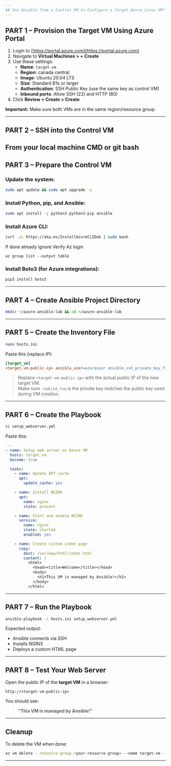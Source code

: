 ```yaml
---
## Use Ansible from a Control VM to Configure a Target Azure Linux VM**
---
```


## **PART 1 – Provision the Target VM Using Azure Portal**

1. Login to [https://portal.azure.com](https://portal.azure.com)
2. Navigate to **Virtual Machines > + Create**
3. Use these settings:
   - **Name**: `target-vm`
   - **Region**: canada central
   - **Image**: Ubuntu 20.04 LTS
   - **Size**: Standard B1s or larger
   - **Authentication**: SSH Public Key (use the same key as control VM)
   - **Inbound ports**: Allow SSH (22) and HTTP (80)
4. Click **Review + Create > Create**

**Important:** Make sure both VMs are in the same region/resource group.

---

## **PART 2 – SSH into the Control VM**

From your local machine CMD or git bash 
---

## **PART 3 – Prepare the Control VM**

### Update the system:

```bash
sudo apt update && sudo apt upgrade -y
```

### Install Python, pip, and Ansible:

```bash
sudo apt install -y python3 python3-pip ansible
```

### Install Azure CLI:

```bash
curl -sL https://aka.ms/InstallAzureCLIDeb | sudo bash
```
If done already ignore
Verify Az login
```
az group list --output table
```

### Install Boto3 (for Azure integrations):

```bash
pip3 install boto3
```

---

## **PART 4 – Create Ansible Project Directory**

```bash
mkdir ~/azure-ansible-lab && cd ~/azure-ansible-lab
```

---

## **PART 5 – Create the Inventory File**

```bash
nano hosts.ini
```

Paste this (replace IP):

```ini
[target_vm]
<target-vm-public-ip> ansible_user=azureuser ansible_ssh_private_key_file=~/.ssh/id_rsa
```

> Replace `<target-vm-public-ip>` with the actual public IP of the new target VM.  
> Make sure `.ssh/id_rsa` is the private key matches the public key used during VM creation.

---

## **PART 6 – Create the Playbook**

```bash
vi setup_webserver.yml
```

Paste this:

```yaml
---
- name: Setup web server on Azure VM
  hosts: target_vm
  become: true

  tasks:
    - name: Update APT cache
      apt:
        update_cache: yes

    - name: Install NGINX
      apt:
        name: nginx
        state: present

    - name: Start and enable NGINX
      service:
        name: nginx
        state: started
        enabled: yes

    - name: Create custom index page
      copy:
        dest: /var/www/html/index.html
        content: |
          <html>
            <head><title>Welcome</title></head>
            <body>
              <h1>This VM is managed by Ansible!</h1>
            </body>
          </html>
```

---

##  **PART 7 – Run the Playbook**

```bash
ansible-playbook -i hosts.ini setup_webserver.yml
```

Expected output:
- Ansible connects via SSH
- Installs NGINX
- Deploys a custom HTML page

---

## **PART 8 – Test Your Web Server**

Open the public IP of the **target VM** in a browser:

```text
http://<target-vm-public-ip>
```

You should see:

> **"This VM is managed by Ansible!"**
---

## **Cleanup**

To delete the VM when done:

```bash
az vm delete --resource-group <your-resource-group> --name target-vm --yes
```

---
